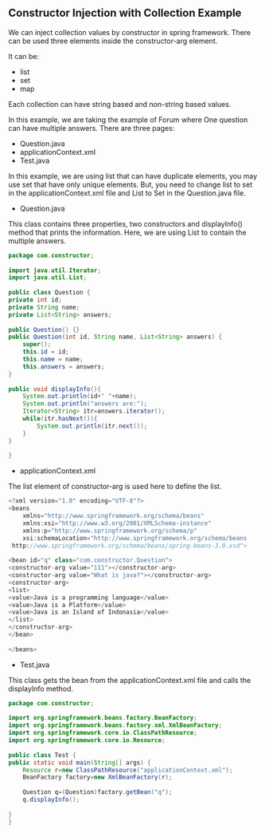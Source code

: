 ## Constructor Injection with Collection Example

We can inject collection values by constructor in spring framework. There can be used three elements inside the constructor-arg element.

It can be:
- list
- set
- map

Each collection can have string based and non-string based values.

In this example, we are taking the example of Forum where One question can have multiple answers. There are three pages:

- Question.java
- applicationContext.xml
- Test.java
  
In this example, we are using list that can have duplicate elements, you may use set that have only unique elements. But, you need to change list to set in the applicationContext.xml file and List to Set in the Question.java file.

- Question.java
  
This class contains three properties, two constructors and displayInfo() method that prints the information. Here, we are using List to contain the multiple answers.

~~~java
package com.constructor;  
  
import java.util.Iterator;  
import java.util.List;  
  
public class Question {  
private int id;  
private String name;  
private List<String> answers;  
  
public Question() {}  
public Question(int id, String name, List<String> answers) {  
    super();  
    this.id = id;  
    this.name = name;  
    this.answers = answers;  
}  
  
public void displayInfo(){  
    System.out.println(id+" "+name);  
    System.out.println("answers are:");  
    Iterator<String> itr=answers.iterator();  
    while(itr.hasNext()){  
        System.out.println(itr.next());  
    }  
}  
  
}

~~~

- applicationContext.xml
  
The list element of constructor-arg is used here to define the list.

~~~java
<?xml version="1.0" encoding="UTF-8"?>  
<beans  
    xmlns="http://www.springframework.org/schema/beans"  
    xmlns:xsi="http://www.w3.org/2001/XMLSchema-instance"  
    xmlns:p="http://www.springframework.org/schema/p"  
    xsi:schemaLocation="http://www.springframework.org/schema/beans  
 http://www.springframework.org/schema/beans/spring-beans-3.0.xsd">  
  
<bean id="q" class="com.constructor.Question">  
<constructor-arg value="111"></constructor-arg>  
<constructor-arg value="What is java?"></constructor-arg>  
<constructor-arg>  
<list>  
<value>Java is a programming language</value>  
<value>Java is a Platform</value>  
<value>Java is an Island of Indonasia</value>  
</list>  
</constructor-arg>  
</bean>  
  
</beans>

~~~

- Test.java
  
This class gets the bean from the applicationContext.xml file and calls the displayInfo method.

~~~java
package com.constructor;  
  
import org.springframework.beans.factory.BeanFactory;  
import org.springframework.beans.factory.xml.XmlBeanFactory;  
import org.springframework.core.io.ClassPathResource;  
import org.springframework.core.io.Resource;  
  
public class Test {  
public static void main(String[] args) {  
    Resource r=new ClassPathResource("applicationContext.xml");  
    BeanFactory factory=new XmlBeanFactory(r);  
      
    Question q=(Question)factory.getBean("q");  
    q.displayInfo();  
      
}  
}
~~~
